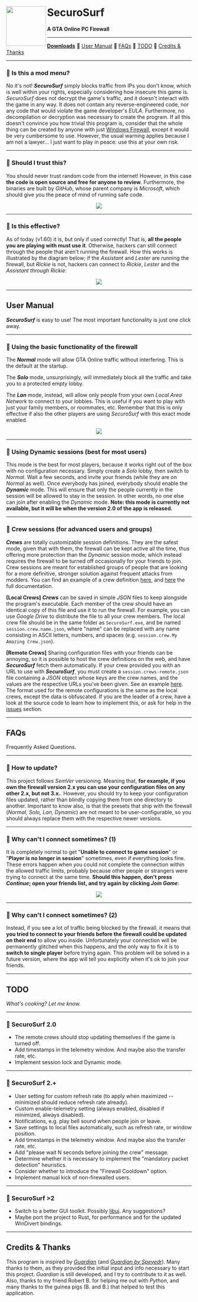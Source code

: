<h1>
    <img src="md_images/logo.png" align="left" height="108">
    SecuroSurf
</h1>

<p><b>A GTA Online PC Firewall</b></p>

------------------------------------------------------------------------------------------------------------------------

[**Downloads**](./) 🔹
[User Manual](#user-manual) 🔹
[FAQs](#faqs) 🔹
[TODO](#todo) 🔹
[Credits & Thanks](#credits--thanks)

------------------------------------------------------------------------------------------------------------------------

### 🔹 Is this a mod menu?

No it's not! ___SecuroSurf___ simply blocks traffic from IPs you don't know, which is well within your rights,
especially considering how insecure this game is. _SecuroSurf_ does not decrypt the game's traffic, and it doesn't
interact with the game in any way. It does not contain any reverse-engineered code, nor any code that would violate the
game developer's _EULA_. Furthermore, no decompilation or decryption was necessary to create the program. If all this
doesn't convince you how trivial this program is, consider that the whole thing can be created by anyone with just
[Windows Firewall](https://en.wikipedia.org/wiki/Windows_Firewall), except it would be very cumbersome to use. However,
the usual warning applies because I am not a lawyer... I just want to play in peace: use this at your own risk.

------------------------------------------------------------------------------------------------------------------------

### 🔹 Should I trust this?

You should never trust random code from the internet! However, in this case __the code is open source and free for
anyone to review__. Furthermore, the binaries are built by _GitHub_, whose parent company is _Microsoft_, which should
give you the peace of mind of running safe code.

<p align="center"><img src="md_images/trust.png"></p>

------------------------------------------------------------------------------------------------------------------------

### 🔹 Is this effective?

As of today (v1.60) it is, but only if used correctly! That is, __all the people you are playing with must use it__.
Otherwise, hackers can still connect through the people that aren't running the firewall. How this works is illustrated
by the diagram below; if the _Assistant_ and _Lester_ are running the firewall, but _Rickie_ is not, hackers can connect
to _Rickie_, _Lester_ and the _Assistant_ _through_ _Rickie_:  

<p align="center"><img src="md_images/tunneling_diagram.png"></p>

------------------------------------------------------------------------------------------------------------------------

## User Manual

___SecuroSurf___ is easy to use! The most important functionality is just one click away.

------------------------------------------------------------------------------------------------------------------------

### 🔹 Using the basic functionality of the firewall

The ___Normal___ mode will allow GTA Online traffic without interfering. This is the default at the startup.

The ___Solo___ mode, unsurprisingly, will immediately block all the traffic and take you to a protected empty lobby.

The ___Lan___ mode, instead, will allow only people from your own _Local Area Network_ to connect to your lobbies. This
is useful if you want to play with just your family members, or roommates, etc. Remember that this is only effective if
also the other players are using _SecuroSurf_ with this exact mode enabled.

<p align="center"><img src="md_images/main_options.png"></p>

------------------------------------------------------------------------------------------------------------------------

### 🔹 Using Dynamic sessions (best for most users)

This mode is the best for most players, because it works right out of the box with no configuration necessary. Simply
create a _Solo_ lobby, then switch to _Normal_. Wait a few seconds, and invite your friends (while they are on _Normal_
as well). Once everybody has joined, everybody should enable the ___Dynamic___ mode. This will ensure that only the
people currently in the session will be allowed to stay in the session. In other words, no one else can join after
enabling the _Dynamic_ mode. **Note: this mode is currently not available, but it will be when the version 2.0 of the
app is released.**

------------------------------------------------------------------------------------------------------------------------

### 🔹 Crew sessions (for advanced users and groups)

___Crews___ are totally customizable session definitions. They are the safest mode, given that with them, the firewall
can be kept active all the time, thus offering more protection than the _Dynamic_ session mode, which instead requires
the firewall to be turned off occasionally for your friends to join. Crew sessions are meant for established groups of
people that are looking for a more definitive, stronger solution against frequent attacks from modders. You can find an
example of a crew definition [here](session.crew.Example%20Crew.json_EXAMPLE), and
[here](session_configuration_json_schema.md) the full documentation.

__[Local Crews]__ ___Crews___ can be saved in simple _JSON_ files to keep alongside the program's executable. Each
member of the crew should have an identical copy of this file and use it to run the firewall. For example, you can use
_Google Drive_ to distribute the file to all your crew members. The local crew file should be in the same folder as
`SecuroSurf.exe`, and be named `session.crew.name.json`, where "name" can be replaced with any name consisting in ASCII
letters, numbers, and spaces (e.g. `session.crew.My Amazing Crew.json`).

__[Remote Crews]__ Sharing configuration files with your friends can be annoying, so it is possible to host the crew
definitions on the web, and have ___SecuroSurf___ fetch them automatically. If your crew provided you with an URL to use
with ___SecuroSurf___, you must create a `session.crews-remote.json` file containing a _JSON_ object whose keys are the
crew names, and the values are the respective URLs you've been given. See an example [here](
session.crews-remote.json_EXAMPLE). The format used for the remote configurations is the same as the local crews, except
the data is obfuscated. If you are the leader of a crew, have a look at the source code to learn how to implement this,
or ask for help in the [issues](./issues) section. 

------------------------------------------------------------------------------------------------------------------------

## FAQs

Frequently Asked Questions.

------------------------------------------------------------------------------------------------------------------------

### 🔹 How to update?

This project follows _SemVer_ versioning. Meaning that, __for example, if you own the firewall version 2.x you can
use your configuration files on any other 2.x, but not 3.x.__. However, you should try to keep your configuration files
updated, rather than blindly copying them from one directory to another. Important to know also, is that the presets
that ship with the firewall (_Normal, Solo, Lan, Dynamic_) are not meant to be user-configurable, so you should always
replace them with the respective newer versions.

------------------------------------------------------------------------------------------------------------------------

### 🔹 Why can't I connect sometimes? (1) 

It is completely normal to get "__Unable to connect to game session__" or "__Player is no longer in session__"
sometimes, even if everything looks fine. These errors happen when you could not complete the connection within the
allowed traffic limits, probably because other people or strangers were trying to connect at the same time. __Should
this happen, don't press _Continue_; open your friends list, and try again by clicking _Join Game___:

<p align="center"><img src="md_images/player_no_longer_in_session_fix.gif"></p>

------------------------------------------------------------------------------------------------------------------------

### 🔹 Why can't I connect sometimes? (2) 

Instead, if you see a lot of traffic being blocked by the firewall, it means that __you tried to connect to your
friends before the firewall could be updated on their end__ to allow you inside. Unfortunately your connection will be
permanently glitched when this happens, and the only way to fix it is to __switch to single player__ before trying
again. This problem will be solved in a future version, where the app will tell you explicitly when it's ok to join your
friends.

------------------------------------------------------------------------------------------------------------------------

## TODO

_What's cooking? Let me know._

------------------------------------------------------------------------------------------------------------------------

### 🔹 SecuroSurf 2.0

- The remote crews should stop updating themselves if the game is turned off.
- Add timestamps in the telemetry window. And maybe also the transfer rate, etc.
- Implement session lock and Dynamic mode.

------------------------------------------------------------------------------------------------------------------------

### 🔹 SecuroSurf 2.+

- User setting for custom refresh rate (to apply when maximized -- minimized should reduce refresh rate already).
- Custom enable-telemetry setting (always enabled, disabled if minimized, always disabled).
- Notifications, e.g. play bell sound when people join or leave.
- Save settings to local files automatically, such as refresh rate, or window position.
- Add timestamps in the telemetry window. And maybe also the transfer rate, etc.
- Add "please wait N seconds before joining the crew" message.
- Determine whether it is necessary to implement the "mandatory packet detection" heuristics.
- Consider whether to introduce the "Firewall Cooldown" option.
- Implement manual kick of non-firewalled users. 

------------------------------------------------------------------------------------------------------------------------

### 🔹 SecuroSurf >2

- Switch to a better GUI toolkit. Possibly [libui](https://github.com/libui-ng/libui-ng). Any suggestions?
- Maybe port the project to Rust, for performance and for the updated WinDivert bindings.

------------------------------------------------------------------------------------------------------------------------

## Credits & Thanks

This program is inspired by [_Guardian_](https://gitlab.com/digitalarc/guardian) (and [_Guardian by
Speyedr_](https://gitlab.com/Speyedr/guardian-fastload-fix)). Many thanks to them, as they provided the initial input
and info necessary to start this project. _Guardian_ is still developed, and I try to contribute to it as well. Also,
thanks to my friend Robert B. for helping me out with _Python_, and many thanks to the guinea pigs (B. and B.) that
helped to test this application.
